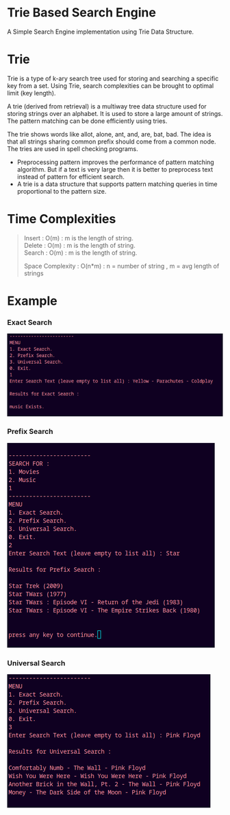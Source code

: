 # Trie Based Search Engine
A Simple Search Engine implementation using Trie Data Structure.


# Trie
Trie is a type of k-ary search tree used for storing and searching a specific key from a set. Using Trie, search complexities can be brought to optimal limit (key length). 

A trie (derived from retrieval) is a multiway tree data structure used for storing strings over an alphabet. It is used to store a large amount of strings. The pattern matching can be done efficiently using tries.

The trie shows words like allot, alone, ant, and, are, bat, bad. The idea is that all strings sharing common prefix should come from a common node. The tries are used in spell checking programs.

- Preprocessing pattern improves the performance of pattern matching algorithm. But if a text is very large then it is better to preprocess text instead of pattern for efficient search.
- A trie is a data structure that supports pattern matching queries in time proportional to the pattern size.


# Time Complexities
> Insert : O(m)    : m is the length of string. <br>
> Delete : O(m)    : m is the length of string. <br>
> Search : O(m)    : m is the length of string. <br>
>
> Space Complexity : O(n*m)     :  n = number of string , m = avg length of strings


# Example
### Exact Search
![](./img/Exact.png)
### Prefix Search 
![](./img/PreSearch.png)
### Universal Search 
![](./img/UniSearch.png)

